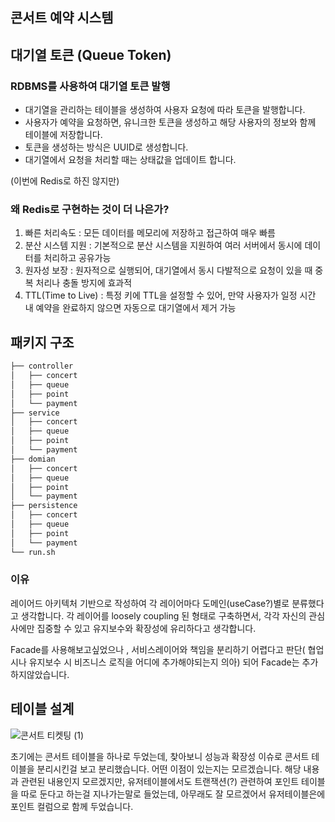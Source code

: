 ## 콘서트 예약 시스템 

## 대기열 토큰 (Queue Token)
### RDBMS를 사용하여 대기열 토큰 발행
- 대기열을 관리하는 테이블을 생성하여 사용자 요청에 따라 토큰을 발행합니다.
- 사용자가 예약을 요청하면, 유니크한 토큰을 생성하고 해당 사용자의 정보와 함께 테이블에 저장합니다.
- 토큰을 생성하는 방식은 UUID로 생성합니다.
- 대기열에서 요청을 처리할 때는 상태값을 업데이트 합니다.

(이번에 Redis로 하진 않지만)
### 왜 Redis로 구현하는 것이 더 나은가?
1. 빠른 처리속도
  : 모든 데이터를 메모리에 저장하고 접근하여 매우 빠름
2. 분산 시스템 지원
  : 기본적으로 분산 시스템을 지원하여 여러 서버에서 동시에 데이터를 처리하고 공유가능
3. 원자성 보장
  : 원자적으로 실행되어, 대기열에서 동시 다발적으로 요청이 있을 때 중복 처리나 충돌 방지에 효과적
4. TTL(Time to Live)
  : 특정 키에 TTL을 설정할 수 있어, 만약 사용자가 일정 시간 내 예약을 완료하지 않으면 자동으로 대기열에서 제거 가능



## 패키지 구조
```bash
├── controller
│   ├── concert
│   ├── queue
│   ├── point
│   └── payment
├── service
│   ├── concert
│   ├── queue
│   ├── point
│   └── payment
├── domian
│   ├── concert
│   ├── queue
│   ├── point
│   └── payment
├── persistence
│   ├── concert
│   ├── queue
│   ├── point
│   └── payment
└── run.sh
```
### 이유
레이어드 아키텍처 기반으로 작성하여 각 레이어마다 도메인(useCase?)별로 분류했다고 생각합니다.
각 레이어를 loosely coupling 된 형태로 구축하면서, 각각 자신의 관심사에만 집중할 수 있고 유지보수와 확장성에 유리하다고 생각합니다.

Facade를 사용해보고싶었으나 , 서비스레이어와 책임을 분리하기 어렵다고 판단( 협업시나 유지보수 시 비즈니스 로직을 어디에 추가해야되는지 의아) 되어 Facade는 추가하지않았습니다.


## 테이블 설계
![콘서트 티켓팅 (1)](https://github.com/user-attachments/assets/0bb05d1c-41af-4c8b-a995-2dc705ef6a23)

초기에는 콘서트 테이블을 하나로 두었는데, 찾아보니 성능과 확장성 이슈로 콘서트 테이블을 분리시킨걸 보고 분리했습니다. 어떤 이점이 있는지는 모르겠습니다.
해당 내용과 관련된 내용인지 모르겠지만, 유저테이블에서도 트랜잭션(?) 관련하여 포인트 테이블을 따로 둔다고 하는걸 지나가는말로 들었는데, 아무래도 잘 모르겠어서 유저테이블은에 포인트 컬럼으로 함께 두었습니다.



